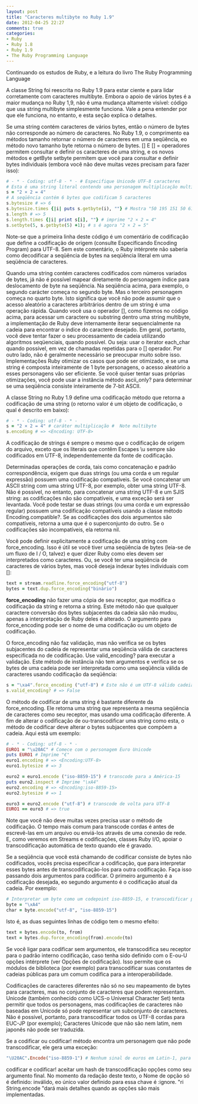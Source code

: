 ```yaml
---
layout: post
title: "Caracteres multibyte no Ruby 1.9"
date: 2012-04-25 22:27
comments: true
categories: 
- Ruby
- Ruby 1.8
- Ruby 1.9
- The Ruby Programming Language
---
```

<p>Continuando os estudos de Ruby, e a leitura do livro The Ruby Programming Language</p>

<p>A classe String foi reescrita no Ruby 1.9 para estar ciente e para
lidar corretamente com caracteres multibyte. Embora o apoio de vários bytes é
a maior mudança no Ruby 1,9, não é uma mudança altamente visível:
código que usa string multibyte simplesmente funciona. Vale a pena
entender por que ele funciona, no entanto, e esta seção explica o
detalhes.</p>

<p>Se uma string contém caracteres de vários bytes, então o número de
bytes não corresponde ao número de caracteres. No Ruby 1.9,
o comprimento ea
métodos tamanho retornar o número de
caracteres em uma seqüência, eo método novo tamanho byte
retorna o número de bytes. [] E [] = operadores permitem consultar e definir
os caracteres de uma string, e os novos métodos e getByte setbyte permitem que você
para consultar e definir bytes individuais (embora você não deve muitas vezes precisam
para fazer isso):</p>

``` ruby Encode
# - * - Coding: utf-8 - * - # Especifique Unicode UTF-8 caracteres
# Esta é uma string literal contendo uma personagem multiplicação multibyte
s = "2 × 2 = 4"
# A seqüência contém 6 bytes que codificam 5 caracteres
s.bytesize # => 6
s.bytesize.times {|i| puts s.getbyte(i), ""} # Mostra "50 195 151 50 61 52"
s.length # => 5
s.length.times {|i| print s[i], ""} # imprime "2 × 2 = 4"
s.setbyte(5, s.getbyte(5) +1); # s é agora "2 × 2 = 5"
```

<p>Note-se que a primeira linha deste código é um comentário de codificação que define a codificação de origem (consulte Especificando Encoding Program) para UTF-8. Sem este comentário, o Ruby intérprete não saberia como decodificar a seqüência de bytes
na seqüência literal em uma seqüência de caracteres.</p>

<p>Quando uma string contém caracteres codificados com números variados
de bytes, já não é possível mapear diretamente do personagem
índice para deslocamento de byte na seqüência. Na seqüência acima, para
exemplo, o segundo carácter começa no segundo byte. Mas o
terceiro personagem começa no quarto byte. Isto significa que você
não pode assumir que o acesso aleatório a caracteres arbitrários dentro de um
string é uma operação rápida. Quando você usa o operador [], como
fizemos no código acima, para acessar um caractere ou substring dentro
uma string multibyte, a implementação de Ruby deve internamente iterar
sequencialmente na cadeia para encontrar o índice do caractere desejado.
Em geral, portanto, você deve tentar fazer o seu processamento de cadeia
utilizando algoritmos seqüenciais, quando possível. Ou seja: usar o iterator each_char quando possível, em vez
de chamadas repetidas para o []
operador. Por outro lado, não é geralmente necessário se preocupar
muito sobre isso. Implementações Ruby otimizar os casos que
pode ser otimizado, e se uma string é composta inteiramente de 1 byte
personagens, o acesso aleatório a esses personagens vão ser eficiente. Se
você quiser tentar suas próprias otimizações, você pode usar a instância
método ascii_only? para determinar
se uma seqüência consiste inteiramente de 7-bit ASCII.</p>

<p>A classe String no Ruby 1.9
define uma codificação
método que retorna a codificação de uma string (o retorno
valor é um objeto de codificação,
o qual é descrito em baixo):</p>

``` ruby 
# - * - Coding: utf-8 - * -
s = "2 × 2 = 4" # caráter multiplicação #  Note multibyte
s.encoding # => <Encoding: UTF-8>
```

<p>A codificação de strings é sempre o mesmo que o
codificação de origem do arquivo, exceto que os literais que contêm
Escapes \u sempre são codificados em
UTF-8, independentemente da fonte de codificação.</p>


<p>Determinadas operações de corda, tais como concatenação e padrão
correspondência, exigem que duas strings (ou uma corda e um regular
expressão) possuem uma codificação compatíveis. Se você concatenar um ASCII
string com uma string UTF-8, por exemplo, obter uma string UTF-8.
Não é possível, no entanto, para concatenar uma string UTF-8 e um
SJIS string: as codificações não são compatíveis, e uma exceção será
ser levantada. Você pode testar se duas strings (ou uma corda e um
expressão regular) possuem uma codificação compatíveis usando a classe
método Encoding.compatible?.
Se as codificações dos dois argumentos são compatíveis,
retorna a uma que é o superconjunto do outro. Se o
codificações são incompatíveis, ela retorna nil.</p>

<p>Você pode definir explicitamente a codificação de uma string com force_encoding. Isso é útil se você tiver
uma seqüência de bytes (leia-se de um fluxo de I / O, talvez) e quer
dizer Ruby como eles devem ser interpretados como caracteres. Ou, se você
ter uma seqüência de caracteres de vários bytes, mas você deseja indexar
bytes individuais com []:</p>

``` ruby
text = stream.readline.force_encoding("utf-8")
bytes = text.dup.force_encoding("binário")
```

<p>
<b>force_encoding</b>
não fazer uma cópia de seu receptor, que modifica o
codificação da string e retorna a string. Este método não
que qualquer caractere conversão dos bytes subjacentes da cadeia são
não mudou, apenas a interpretação de Ruby deles é alterado. O
argumento para force_encoding pode ser
o nome de uma codificação ou um objeto de codificação.
</p>

<p>O force_encoding não faz validação, mas não verifica se os bytes subjacentes do
cadeia de representar uma seqüência válida de caracteres especificada no
de codificação. Use valid_encoding? para
executar a validação. Este método de instância não tem argumentos e verifica se
os bytes de uma cadeia pode ser interpretada como uma seqüência válida de
caracteres usando codificação da seqüência:</p>

``` ruby
s = "\xa4".force_encoding ("utf-8") # Este não é um UTF-8 válido cadeia
s.valid_encoding? # => False
```

<p>O método de codificar de uma string é bastante
diferente da force_encoding. Ele retorna uma string que representa a mesma seqüência de caracteres como
seu receptor, mas usando uma codificação diferente. A fim de alterar o
codificação de ou-transcodificar uma string como esta,
o método de codificar deve alterar o
bytes subjacentes que compõem a cadeia. Aqui está um exemplo:
</p>

``` ruby
# - * - Coding: utf-8 - * -
EURO1 = "\u20AC" # Comece com o personagem Euro Unicode
puts EURO1 # Imprime "€"
euro1.encoding # => <Encoding:UTF-8>
euro1.bytesize # => 3

euro2 = euro1.encode ("iso-8859-15") # transcode para a América-15
puts euro2.inspect # Imprime "\xA4"
euro2.encoding # => <Encoding:iso-8859-15>
euro2.bytesize # => 1

euro3 = euro2.encode ("utf-8") # transcode de volta para UTF-8
EURO1 == euro3 # => true
```

<p>Note que você não deve muitas vezes precisa usar o método de codificação. O tempo mais comum para
transcode cordas é antes de escrevê-las em um arquivo ou enviá-los
através de uma conexão de rede. E, como veremos em Streams e codificações, classes Ruby I/O, apoiar o
transcodificação automática de texto quando ele é gravado.</p>

<p>Se a seqüência que você está chamando de codificar consiste de bytes não codificados, vocês
precisa especificar a codificação, que para interpretar esses bytes
antes de transcodificação-los para outra codificação. Faça isso passando dois
argumentos para codificar. O primeiro
argumento é a codificação desejada, eo segundo argumento é o
codificação atual da cadeia. Por exemplo:</p>

``` ruby
# Interpretar um byte como um codepoint iso-8859-15, e transcodificar para UTF-8
byte = "\xA4"
char = byte.encode("utf-8", "iso-8859-15")
```

<p>Isto é, as duas seguintes linhas de código tem o mesmo efeito:</p>

``` ruby
text = bytes.encode(to, from)
text = bytes.dup.force_encoding(from).encode(to)
```

<p>Se você ligar para codificar sem
argumentos, ele transcodifica seu receptor para o padrão interno
codificação, caso tenha sido definido com o E-ou-U opções intérprete (ver Opções de codificação). Isso permite que os módulos de biblioteca (por
exemplo) para transcodificar suas constantes de cadeias públicas para um comum
codifica para a interoperabilidade.</p>

<p>Codificações de caracteres diferentes não só no seu mapeamento de
bytes para caracteres, mas no conjunto de caracteres que podem
representam. Unicode (também conhecido como UCS-o Universal Character Set) tenta
permitir que todos os personagens, mas codificações de caracteres não baseadas em Unicode
só pode representar um subconjunto de caracteres. Não é possível,
portanto, para transcodificar todos os UTF-8 cordas para EUC-JP (por exemplo);
Caracteres Unicode que não são nem latim, nem japonês não pode ser
traduzida.</p>

<p>Se a codificar ou codificar! método encontra um personagem que não pode transcodificar, ele gera uma exceção:</p>

``` ruby
"\U20AC".Encode("iso-8859-1") # Nenhum sinal de euros em Latin-1, para levantar exceção
```

<p>codificar e codificar! aceitar um hash de transcodificação
opções como seu argumento final. No momento da redação deste texto, o
Nome de opção só é definido: inválido, eo único valor definido para
essa chave é :ignore. "ri
String.encode "dará mais detalhes quando as opções são mais
implementadas.
</p>